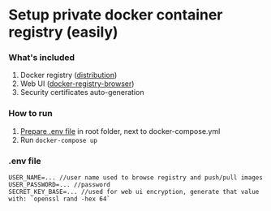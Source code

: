 # Setup private docker container registry (easily)

### What's included
1. Docker registry ([distribution](https://github.com/distribution/distribution/))
2. Web UI ([docker-registry-browser](https://github.com/klausmeyer/docker-registry-browser))
3. Security certificates auto-generation

### How to run
1. [Prepare .env file](#env-file) in root folder, next to docker-compose.yml
2. Run `docker-compose up`

### .env file
```
USER_NAME=... //user name used to browse registry and push/pull images
USER_PASSWORD=... //password
SECRET_KEY_BASE=... //used for web ui encryption, generate that value with: `openssl rand -hex 64`
```